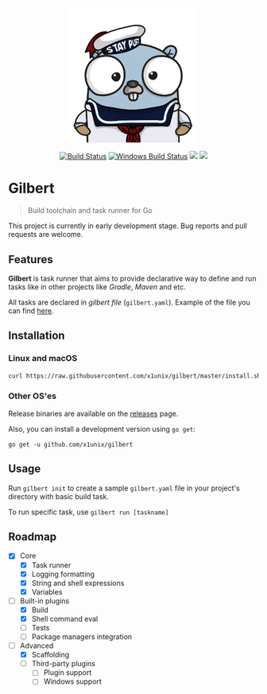 <p align="center"><img src="docs/assets/gilbert.png" width="256"></p>
<p align="center">
  <a href="https://travis-ci.org/x1unix/gilbert"><img src="https://travis-ci.org/x1unix/gilbert.svg?branch=master" alt="Build Status"></img></a>
  <a href="https://ci.appveyor.com/project/x1unix/gilbert"><img src="https://ci.appveyor.com/api/projects/status/github/x1unix/gilbert?svg=true&branch=master&passingText=Windows%20-%20OK&failingText=Windows%20-%20failed&pendingText=Windows%20-%20pending" alt="Windows Build Status"></a>
  <a href="https://goreportcard.com/report/github.com/x1unix/gilbert"><img src="https://goreportcard.com/badge/github.com/x1unix/gilbert" /></a>
  <a href="https://opensource.org/licenses/mit-license"><img src="https://img.shields.io/badge/license-MIT-brightgreen.svg" /></a>
</p>

# Gilbert

> Build toolchain and task runner for Go

This project is currently in early development stage. Bug reports and pull requests are welcome.

## Features

**Gilbert** is task runner that aims to provide declarative way to define and run tasks like in other projects like _Gradle_, _Maven_ and etc.

All tasks are declared in *gilbert file* (`gilbert.yaml`). Example of the file you can find [here](https://github.com/x1unix/gilbert/blob/master/gilbert.yaml).

## Installation

### Linux and macOS

```bash
curl https://raw.githubusercontent.com/x1unix/gilbert/master/install.sh | sh
```

### Other OS'es

Release binaries are available on the [releases](https://github.com/x1unix/gilbert/releases) page.

Also, you can install a development version using `go get`:

```
go get -u github.com/x1unix/gilbert
```

## Usage

Run `gilbert init` to create a sample `gilbert.yaml` file in your project's directory with basic build task.

To run specific task, use `gilbert run [taskname]`

## Roadmap

- [x] Core 
  - [x] Task runner
  - [x] Logging formatting
  - [x] String and shell expressions
  - [x] Variables
- [ ] Built-in plugins
  - [x] Build
  - [x] Shell command eval
  - [ ] Tests
  - [ ] Package managers integration
- [ ] Advanced
  - [x] Scaffolding
  - [ ] Third-party plugins
    - [ ] Plugin support
    - [ ] Windows support
